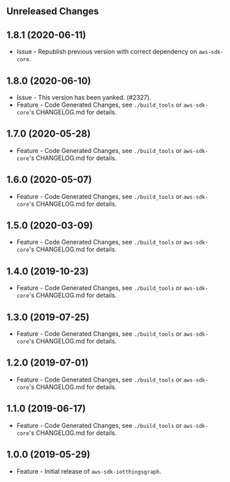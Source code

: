 Unreleased Changes
------------------

1.8.1 (2020-06-11)
------------------

* Issue - Republish previous version with correct dependency on `aws-sdk-core`.

1.8.0 (2020-06-10)
------------------

* Issue - This version has been yanked. (#2327).
* Feature - Code Generated Changes, see `./build_tools` or `aws-sdk-core`'s CHANGELOG.md for details.

1.7.0 (2020-05-28)
------------------

* Feature - Code Generated Changes, see `./build_tools` or `aws-sdk-core`'s CHANGELOG.md for details.

1.6.0 (2020-05-07)
------------------

* Feature - Code Generated Changes, see `./build_tools` or `aws-sdk-core`'s CHANGELOG.md for details.

1.5.0 (2020-03-09)
------------------

* Feature - Code Generated Changes, see `./build_tools` or `aws-sdk-core`'s CHANGELOG.md for details.

1.4.0 (2019-10-23)
------------------

* Feature - Code Generated Changes, see `./build_tools` or `aws-sdk-core`'s CHANGELOG.md for details.

1.3.0 (2019-07-25)
------------------

* Feature - Code Generated Changes, see `./build_tools` or `aws-sdk-core`'s CHANGELOG.md for details.

1.2.0 (2019-07-01)
------------------

* Feature - Code Generated Changes, see `./build_tools` or `aws-sdk-core`'s CHANGELOG.md for details.

1.1.0 (2019-06-17)
------------------

* Feature - Code Generated Changes, see `./build_tools` or `aws-sdk-core`'s CHANGELOG.md for details.

1.0.0 (2019-05-29)
------------------

* Feature - Initial release of `aws-sdk-iotthingsgraph`.